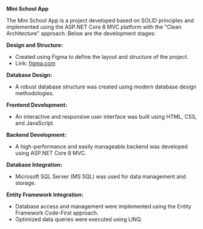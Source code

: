 **Mini School App**  

The Mini School App is a project developed based on SOLID principles and implemented using the ASP.NET Core 8 MVC platform with the "Clean Architecture" approach. Below are the development stages:  

**Design and Structure:**  
- Created using Figma to define the layout and structure of the project.  
- Link: [figma.com]([https://figma.com](https://www.figma.com/design/54T6jSH7u5IJsj1wglU1s2/Untitled?node-id=1-2&t=jGcAx8Ou4Xh5cbHp-0))  

**Database Design:**  
- A robust database structure was created using modern database design methodologies.  

**Frontend Development:**  
- An interactive and responsive user interface was built using HTML, CSS, and JavaScript.  

**Backend Development:**  
- A high-performance and easily manageable backend was developed using ASP.NET Core 8 MVC.  

**Database Integration:**  
- Microsoft SQL Server (MS SQL) was used for data management and storage.  

**Entity Framework Integration:**  
- Database access and management were implemented using the Entity Framework Code-First approach.  
- Optimized data queries were executed using LINQ.  
